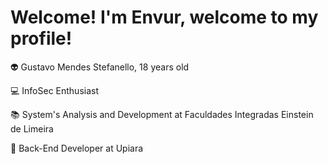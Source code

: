 # Welcome! I'm Envur, welcome to my profile!

👽 Gustavo Mendes Stefanello, 18 years old

💻 InfoSec Enthusiast

📚 System's Analysis and Development at Faculdades Integradas Einstein de Limeira

🏢 Back-End Developer at Upiara

